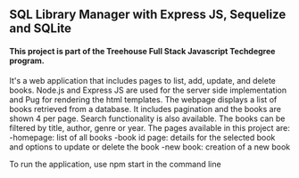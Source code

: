 ## SQL Library Manager with Express JS, Sequelize and SQLite
#### This project is part of the Treehouse Full Stack Javascript Techdegree program. 
It's a web application that includes pages to list, add, update, and delete books. Node.js and Express JS are used for the server side implementation and Pug for rendering the html templates.
The webpage displays a list of books retrieved from a database. It includes pagination and the books are shown 4 per page.
Search functionality is also available. The books can be filtered by title, author, genre or year.
The pages available in this project are:
-homepage: list of all books
-book id page: details for the selected book and options to update or delete the book
-new book: creation of a new book

To run the application, use npm start in the command line
